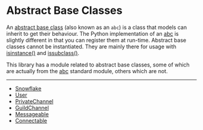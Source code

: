 # Abstract Base Classes []()
An [abstract base class](https://docs.python.org/3/glossary.html#term-abstract-base-class) (also known as an `abc`) is a class that models can inherit to get their behaviour. The Python implementation of an [abc](https://docs.python.org/3/library/abc.html) is slightly different in that you can register them at run-time. Abstract base classes cannot be instantiated. They are mainly there for usage with [isinstance()](https://docs.python.org/3/library/functions.html#isinstance) and [issubclass()](https://docs.python.org/3/library/functions.html#issubclass).

This library has a module related to abstract base classes, some of which are actually from the [abc](https://docs.python.org/3/library/abc.html) standard module, others which are not.
****
- [Snowflake](discord/Abstract%20Base%20Classes/Snowflake/Snowflake)
- [User](discord/Abstract%20Base%20Classes/User/User)
- [PrivateChannel](discord/Abstract%20Base%20Classes/PrivateChannel/PrivateChannel)
- [GuildChannel](discord/Abstract%20Base%20Classes/GuildChannel/GuildChannel)
- [Messageable](discord/Abstract%20Base%20Classes/Messageable/Messageable)
- [Connectable](discord/Abstract%20Base%20Classes/Connectable/Connectable)